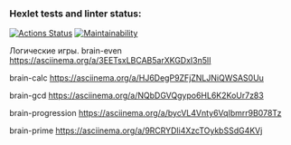 ### Hexlet tests and linter status:
[![Actions Status](https://github.com/trast215/frontend-project-44/actions/workflows/hexlet-check.yml/badge.svg)](https://github.com/trast215/frontend-project-44/actions)
[![Maintainability](https://api.codeclimate.com/v1/badges/9dc8462efdc2cff7b94c/maintainability)](https://codeclimate.com/github/trast215/frontend-project-44/maintainability)

Логические игры.
brain-even https://asciinema.org/a/3EETsxLBCAB5arXKGDxI3n5lI

brain-calc https://asciinema.org/a/HJ6DegP9ZFjZNLJNiQWSAS0Uu   

brain-gcd https://asciinema.org/a/NQbDGVQgypo6HL6K2KoUr7z83   

brain-progression https://asciinema.org/a/bycVL4Vnty6VqIbmrr9B078Tz 

brain-prime https://asciinema.org/a/9RCRYDli4XzcTOykbSSdG4KVj   